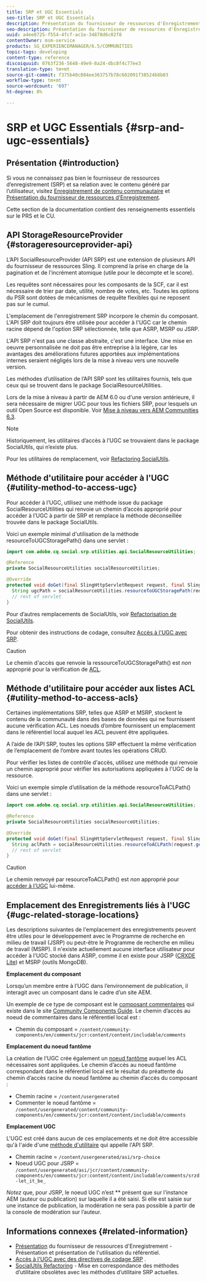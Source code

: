 ```yaml
---
title: SRP et UGC Essentials
seo-title: SRP et UGC Essentials
description: Présentation du fournisseur de ressources d'Enregistrement et du contenu généré par l'utilisateur
seo-description: Présentation du fournisseur de ressources d'Enregistrement et du contenu généré par l'utilisateur
uuid: a4ee8725-f554-4fcf-ac1e-34878d6c02f8
contentOwner: msm-service
products: SG_EXPERIENCEMANAGER/6.5/COMMUNITIES
topic-tags: developing
content-type: reference
discoiquuid: 0763f236-5648-49e9-8a24-dbc8f4c77ee3
translation-type: tm+mt
source-git-commit: f375b40c084ee363757b78c602091f38524b8b03
workflow-type: tm+mt
source-wordcount: '697'
ht-degree: 0%

---
```



# SRP et UGC Essentials {#srp-and-ugc-essentials}

## Présentation {#introduction}

Si vous ne connaissez pas bien le fournisseur de ressources d’enregistrement (SRP) et sa relation avec le contenu généré par l’utilisateur, visitez [Enregistrement de contenu communautaire](working-with-srp.md) et [Présentation du fournisseur de ressources d’Enregistrement](srp.md).

Cette section de la documentation contient des renseignements essentiels sur le PRS et le CU.

## API StorageResourceProvider {#storageresourceprovider-api}

L’API SocialResourceProvider (API SRP) est une extension de plusieurs API du fournisseur de ressources Sling. Il comprend la prise en charge de la pagination et de l’incrément atomique (utile pour le décompte et le score).

Les requêtes sont nécessaires pour les composants de la SCF, car il est nécessaire de trier par date, utilité, nombre de votes, etc. Toutes les options du PSR sont dotées de mécanismes de requête flexibles qui ne reposent pas sur le cumul.

L&#39;emplacement de l&#39;enregistrement SRP incorpore le chemin du composant. L&#39;API SRP doit toujours être utilisée pour accéder à l&#39;UGC car le chemin racine dépend de l&#39;option SRP sélectionnée, telle que ASRP, MSRP ou JSRP.

L&#39;API SRP n&#39;est pas une classe abstraite, c&#39;est une interface. Une mise en oeuvre personnalisée ne doit pas être entreprise à la légère, car les avantages des améliorations futures apportées aux implémentations internes seraient négligés lors de la mise à niveau vers une nouvelle version.

Les méthodes d’utilisation de l’API SRP sont les utilitaires fournis, tels que ceux qui se trouvent dans le package SocialResourceUtilities.

Lors de la mise à niveau à partir de AEM 6.0 ou d&#39;une version antérieure, il sera nécessaire de migrer UGC pour tous les fichiers SRP, pour lesquels un outil Open Source est disponible. Voir [Mise à niveau vers AEM Communities 6.3](upgrade.md).

>[!NOTE]
>
>Historiquement, les utilitaires d’accès à l’UGC se trouvaient dans le package SocialUtils, qui n’existe plus.
>
>Pour les utilitaires de remplacement, voir [Refactoring SocialUtils](socialutils.md).

## Méthode d&#39;utilitaire pour accéder à l&#39;UGC {#utility-method-to-access-ugc}

Pour accéder à l’UGC, utilisez une méthode issue du package SocialResourceUtilities qui renvoie un chemin d’accès approprié pour accéder à l’UGC à partir de SRP et remplace la méthode déconseillée trouvée dans le package SocialUtils.

Voici un exemple minimal d&#39;utilisation de la méthode resourceToUGCStoragePath() dans une servlet :

```java
import com.adobe.cq.social.srp.utilities.api.SocialResourceUtilities;

@Reference
private SocialResourceUtilities socialResourceUtilities;

@Override
protected void doGet(final SlingHttpServletRequest request, final SlingHttpServletResponse response) throws ServletException, IOException {
  String ugcPath = socialResourceUtilities.resourceToUGCStoragePath(request.getResource());
  // rest of servlet
}
```

Pour d’autres remplacements de SocialUtils, voir [Refactorisation de SocialUtils](socialutils.md).

Pour obtenir des instructions de codage, consultez [Accès à l&#39;UGC avec SRP](accessing-ugc-with-srp.md).

>[!CAUTION]
>
>Le chemin d&#39;accès que renvoie la ressourceToUGCStoragePath() est *non* approprié pour la vérification de [ACL](srp.md#for-access-control-acls).

## Méthode d&#39;utilitaire pour accéder aux listes ACL {#utility-method-to-access-acls}

Certaines implémentations SRP, telles que ASRP et MSRP, stockent le contenu de la communauté dans des bases de données qui ne fournissent aucune vérification ACL. Les noeuds d’ombre fournissent un emplacement dans le référentiel local auquel les ACL peuvent être appliquées.

A l’aide de l’API SRP, toutes les options SRP effectuent la même vérification de l’emplacement de l’ombre avant toutes les opérations CRUD.

Pour vérifier les listes de contrôle d&#39;accès, utilisez une méthode qui renvoie un chemin approprié pour vérifier les autorisations appliquées à l&#39;UGC de la ressource.

Voici un exemple simple d’utilisation de la méthode resourceToACLPath() dans une servlet :

```java
import com.adobe.cq.social.srp.utilities.api.SocialResourceUtilities;

@Reference
private SocialResourceUtilities socialResourceUtilities;

@Override
protected void doGet(final SlingHttpServletRequest request, final SlingHttpServletResponse response) throws ServletException, IOException {
  String aclPath = socialResourceUtilities.resourceToACLPath(request.getResource());
  // rest of servlet
}
```

>[!CAUTION]
>
>Le chemin renvoyé par resourceToACLPath() est *non* approprié pour [accéder à l&#39;UGC](#utility-method-to-access-acls) lui-même.

## Emplacement des Enregistrements liés à l&#39;UGC {#ugc-related-storage-locations}

Les descriptions suivantes de l&#39;emplacement des enregistrements peuvent être utiles pour le développement avec le Programme de recherche en milieu de travail (JSRP) ou peut-être le Programme de recherche en milieu de travail (MSRP). Il n&#39;existe actuellement aucune interface utilisateur pour accéder à l&#39;UGC stocké dans ASRP, comme il en existe pour JSRP ([CRXDE Lite](../../help/sites-developing/developing-with-crxde-lite.md)) et MSRP (outils MongoDB).

**Emplacement du composant**

Lorsqu’un membre entre à l’UGC dans l’environnement de publication, il interagit avec un composant dans le cadre d’un site AEM.

Un exemple de ce type de composant est le [composant commentaires](http://localhost:4502/content/community-components/en/comments.html) qui existe dans le site [Community Components Guide](components-guide.md). Le chemin d’accès au noeud de commentaires dans le référentiel local est :

* Chemin du composant = `/content/community-components/en/comments/jcr:content/content/includable/comments`

**Emplacement du noeud fantôme**

La création de l&#39;UGC crée également un [noeud fantôme](srp.md#about-shadow-nodes-in-jcr) auquel les ACL nécessaires sont appliquées. Le chemin d’accès au noeud fantôme correspondant dans le référentiel local est le résultat du préattente du chemin d’accès racine du noeud fantôme au chemin d’accès du composant :

* Chemin racine = `/content/usergenerated`
* Commenter le noeud fantôme = `/content/usergenerated/content/community-components/en/comments/jcr:content/content/includable/comments`

**Emplacement UGC**

L&#39;UGC est créé dans aucun de ces emplacements et ne doit être accessible qu&#39;à l&#39;aide d&#39;une [méthode d&#39;utilitaire](#utility-method-to-access-ugc) qui appelle l&#39;API SRP.

* Chemin racine = `/content/usergenerated/asi/srp-choice`
* Noeud UGC pour JSRP = `/content/usergenerated/asi/jcr/content/community-components/en/comments/jcr:content/content/includable/comments/srzd-let_it_be_`

*Notez* que, pour JSRP, le noeud UGC n’est  ** présent que sur l’instance AEM (auteur ou publication) sur laquelle il a été saisi. Si elle est saisie sur une instance de publication, la modération ne sera pas possible à partir de la console de modération sur l’auteur.

## Informations connexes {#related-information}

* [Présentation](srp.md)  du fournisseur de ressources d&#39;Enregistrement - Présentation et présentation de l&#39;utilisation du référentiel.
* [Accès à l&#39;UGC avec des directives de codage SRP](accessing-ugc-with-srp.md) .
* [SocialUtils Refactoring](socialutils.md)  - Mise en correspondance des méthodes d’utilitaire obsolètes avec les méthodes d’utilitaire SRP actuelles.
